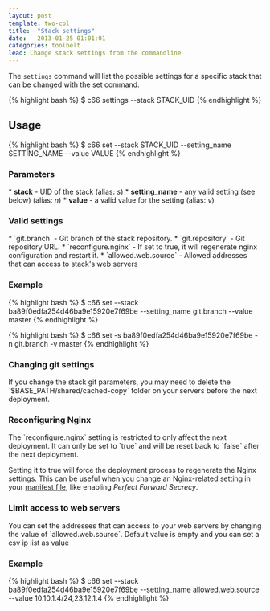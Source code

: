```yaml
---
layout: post
template: two-col
title:  "Stack settings"
date:   2013-01-25 01:01:01
categories: toolbelt
lead: Change stack settings from the commandline
---
```


The `settings` command will list the possible settings for a specific stack that can be changed with the set command.

{% highlight bash %}
$ c66 settings --stack STACK_UID
{% endhighlight %}

## Usage
{% highlight bash %}
$ c66 set --stack STACK_UID --setting_name SETTING_NAME --value VALUE
{% endhighlight %}

<h3>Parameters</h3>
* <b>stack</b> - UID of the stack (alias: <i>s</i>)
* <b>setting_name</b> - any valid setting (see below) (alias: <i>n</i>)
* <b>value</b> - a valid value for the setting (alias: <i>v</i>)

<h3>Valid settings</h3>
* `git.branch` - Git branch of the stack repository.
* `git.repository` - Git repository URL.
* `reconfigure.nginx` - If set to true, it will regenerate nginx configuration and restart it.
* `allowed.web.source` - Allowed addresses that can access to stack's web servers

<h3>Example</h3>
{% highlight bash %}
$ c66 set --stack ba89f0edfa254d46ba9e15920e7f69be --setting_name git.branch --value master
{% endhighlight %}

{% highlight bash %}
$ c66 set -s ba89f0edfa254d46ba9e15920e7f69be -n git.branch -v master
{% endhighlight %}

<h3>Changing git settings</h3>
If you change the stack git parameters, you may need to delete the `$BASE_PATH/shared/cached-copy` folder on your servers before the next deployment.

<h3>Reconfiguring Nginx</h3>
The `reconfigure.nginx` setting is restricted to only affect the next deployment. It can only be set to `true` and will be reset back to `false` after the next deployment.

Setting it to true will force the deployment process to regenerate the Nginx settings. This can be useful when you change an Nginx-related setting in your [manifest file](/stack-features/manifest-files.html), like enabling _Perfect Forward Secrecy_.

<h3>Limit access to web servers</h3>
You can set the addresses that can access to your web servers by changing the value of `allowed.web.source`. Default value is empty and you can set a csv ip list as value

<h3>Example</h3>
{% highlight bash %}
$ c66 set --stack ba89f0edfa254d46ba9e15920e7f69be --setting_name allowed.web.source --value 10.10.1.4/24,23.12.1.4
{% endhighlight %}
